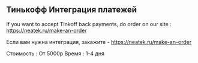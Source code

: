 ## Тинькофф Интеграция платежей

If you want to accept Tinkoff back payments, do order on our site : https://neatek.ru/make-an-order 

Если вам нужна интеграция, закажите - https://neatek.ru/make-an-order

Стоимость : От 5000р
Время : 1-4 дня
